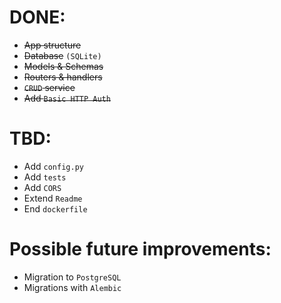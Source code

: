 DONE:
====
- ~~App structure~~
- ~~Database~~ `(SQLite)`
- ~~Models & Schemas~~
- ~~Routers & handlers~~
- ~~`CRUD` service~~
- ~~Add `Basic HTTP Auth`~~

TBD:
====
- Add `config.py`
- Add `tests`
- Add `CORS`
- Extend `Readme`
- End `dockerfile`

Possible future improvements:
==== 
- Migration to `PostgreSQL`
- Migrations with `Alembic`
